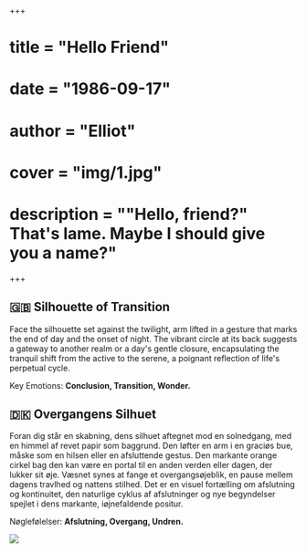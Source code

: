 +++
# title = "Hello Friend"
# date = "1986-09-17"
# author = "Elliot"
# cover = "img/1.jpg"
# description = "\"Hello, friend?\" That's lame. Maybe I should give you a name?"
+++


## 🇬🇧 Silhouette of Transition 
Face the silhouette set against the twilight, arm lifted in a gesture that marks the end of day and the onset of night. The vibrant circle at its back suggests a gateway to another realm or a day's gentle closure, encapsulating the tranquil shift from the active to the serene, a poignant reflection of life's perpetual cycle. 

Key Emotions: **Conclusion, Transition, Wonder.**

## 🇩🇰 Overgangens Silhuet 
Foran dig står en skabning, dens silhuet aftegnet mod en solnedgang, med en himmel af revet papir som baggrund. Den løfter en arm i en graciøs bue, måske som en hilsen eller en afsluttende gestus. Den markante orange cirkel bag den kan være en portal til en anden verden eller dagen, der lukker sit øje. Væsnet synes at fange et overgangsøjeblik, en pause mellem dagens travlhed og nattens stilhed. Det er en visuel fortælling om afslutning og kontinuitet, den naturlige cyklus af afslutninger og nye begyndelser spejlet i dens markante, iøjnefaldende positur. 

Nøglefølelser: **Afslutning, Overgang, Undren.**


![](https://rjuro.com/kenneth/img/6.jpg)